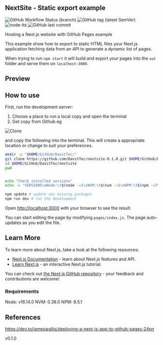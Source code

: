 ## NextSite - Static export example
![GitHub Workflow Status (branch)](https://img.shields.io/github/workflow/status/davittec/nextsite-0.1.0/pages%20build%20and%20deployment/gh-pages)
![GitHub tag (latest SemVer)](https://img.shields.io/github/v/tag/davittec/nextsite-0.1.0?label=version&logo=davit&sort=semver)
![node-lts](https://img.shields.io/node/v/next?color=%23750e35&style=flat-square)
![GitHub last commit](https://img.shields.io/github/last-commit/davittec/nextsite?color=%23750e35&style=flat-square)


Hosting a Next.js website with GitHub Pages example

This example show how to export to static HTML files your Next.js application fetching data from an API to generate a dynamic list of pages.

When trying to run `npm start` it will build and export your pages into the `out` folder and serve them on `localhost:3000`.

## Preview


## How to use

First, run the development server:

1. Choose a place to run a local copy and open the terminal
1. Get copy from Github  eg

![Clone](public/img/clone.png)

and copy the following into the terminal. This will create a appropriate location or change to suit your preferences.
```bash
mkdir -p "$HOME/GitHub/DavitTec/"
git clone https://github.com/DavitTec/nextsite-0.1.0.git $HOME/GitHub/DavitTec/nextsite-0.1.0
cd $HOME/GitHub/DavitTec/nextsite
pwd

```

```bash

echo "Check installed versions"
echo -e "VERSIONS\nNode:\t$(node -v)\nNVM:\t$(nvm -v)\nNPM:\t$(npm -v)\n"

```

```bash
npm update # update any missing packages
npm run dev # run the development

```
Open [http://localhost:3000](http://localhost:3000) with your browser to see the result.

You can start editing the page by modifying `pages/index.js`.
The page auto-updates as you edit the file.


## Learn More

To learn more about Next.js, take a look at the following resources:

- [Next.js Documentation](https://nextjs.org/docs) - learn about Next.js features and API.
- [Learn Next.js](https://nextjs.org/learn) - an interactive Next.js tutorial.

You can check out [the Next.js GitHub repository](https://github.com/vercel/next.js/) - your feedback and contributions are welcome!

### Requirements
Node:	v16.14.0
NVM:	0.38.0
NPM:	8.5.1

## References
https://dev.to/jameswallis/deploying-a-next-js-app-to-github-pages-24pn

v0.1.0
